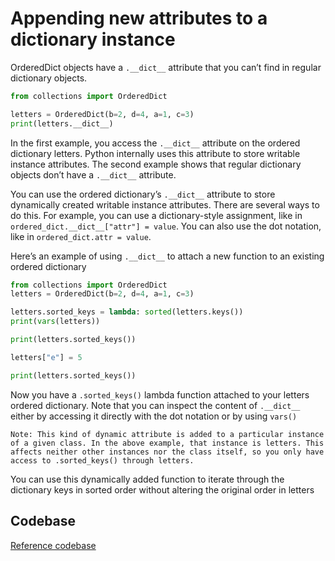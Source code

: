 # Appending new attributes to a dictionary instance

OrderedDict objects have a `.__dict__` attribute that you can’t find in regular dictionary objects.

```python
from collections import OrderedDict

letters = OrderedDict(b=2, d=4, a=1, c=3)
print(letters.__dict__)
```

In the first example, you access the `.__dict__` attribute on the ordered dictionary letters. Python internally uses this attribute to store writable instance attributes. The second example shows that regular dictionary objects don’t have a `.__dict__` attribute.

You can use the ordered dictionary’s `.__dict__` attribute to store dynamically created writable instance attributes. There are several ways to do this. For example, you can use a dictionary-style assignment, like in `ordered_dict.__dict__["attr"] = value`. You can also use the dot notation, like in `ordered_dict.attr = value`.

Here’s an example of using `.__dict__` to attach a new function to an existing ordered dictionary

```python
from collections import OrderedDict
letters = OrderedDict(b=2, d=4, a=1, c=3)

letters.sorted_keys = lambda: sorted(letters.keys())
print(vars(letters))

print(letters.sorted_keys())

letters["e"] = 5

print(letters.sorted_keys())
```

Now you have a `.sorted_keys()` lambda function attached to your letters ordered dictionary. Note that you can inspect the content of `.__dict__` either by accessing it directly with the dot notation or by using `vars()`

```text
Note: This kind of dynamic attribute is added to a particular instance of a given class. In the above example, that instance is letters. This affects neither other instances nor the class itself, so you only have access to .sorted_keys() through letters.
```

You can use this dynamically added function to iterate through the dictionary keys in sorted order without altering the original order in letters

## Codebase

[Reference codebase](../codes/dictionaryattribute.py)
